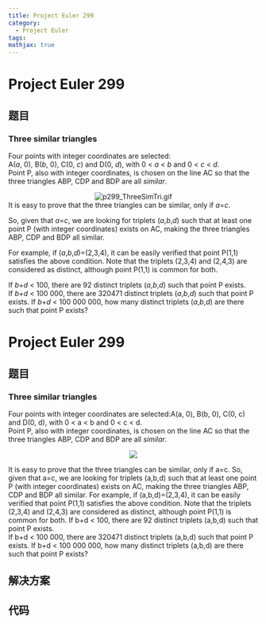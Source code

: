 ```yaml
---
title: Project Euler 299
category:
  - Project Euler
tags:
mathjax: true
---
```

<escape><!-- more --></escape>
    
# Project Euler 299
## 题目
### Three similar triangles


Four points with integer coordinates are selected:<br />A(<var>a</var>, 0), B(<var>b</var>, 0), C(0, <var>c</var>) and D(0, <var>d</var>), 
with 0 < <var>a</var> < <var>b</var> and 0 < <var>c</var> < <var>d</var>.<br />
Point P, also with integer coordinates, is chosen on the line AC so that the three triangles ABP, CDP and BDP are all <dfn title="Have equal angles">similar</dfn>.
<div align="center"><img src="project/images/p299_ThreeSimTri.gif" class="dark_img" alt="p299_ThreeSimTri.gif" /></div>
It is easy to prove that the three triangles can be similar, only if <var>a</var>=<var>c</var>.

So, given that <var>a</var>=<var>c</var>, we are looking for triplets (<var>a</var>,<var>b</var>,<var>d</var>) such that at least one point P (with integer coordinates) exists on AC, making the three triangles ABP, CDP and BDP all similar.

For example, if (<var>a</var>,<var>b</var>,<var>d</var>)=(2,3,4), it can be easily verified that point P(1,1) satisfies the above condition. 
Note that the triplets (2,3,4) and (2,4,3) are considered as distinct, although point P(1,1) is common for both.

If <var>b</var>+<var>d</var> < 100, there are 92 distinct triplets (<var>a</var>,<var>b</var>,<var>d</var>) such that point P exists.<br />
If <var>b</var>+<var>d</var> < 100 000, there are 320471 distinct triplets (<var>a</var>,<var>b</var>,<var>d</var>) such that point P exists.
If <var>b</var>+<var>d</var> < 100 000 000, how many distinct triplets (<var>a</var>,<var>b</var>,<var>d</var>) are there such that point P exists?


# Project Euler 299
## 题目
### Three similar triangles

Four points with integer coordinates are selected:A(a,&nbsp;0), B(b,&nbsp;0), C(0,&nbsp;c) and D(0,&nbsp;d), with 0&nbsp;<&nbsp;a&nbsp;<&nbsp;b and 0&nbsp;<&nbsp;c&nbsp;<&nbsp;d.<br>Point P, also with integer coordinates, is chosen on the line AC so that the three triangles ABP, CDP and BDP are all <dfn title="Have equal angles">similar</dfn>.
<center><img src="https://projecteuler.net/project/images/p299_ThreeSimTri.gif"></center>

It is easy to prove that the three triangles can be similar, only if a=c.
So, given that a=c, we are looking for triplets (a,b,d) such that at least one point P (with integer coordinates) exists on AC, making the three triangles ABP, CDP and BDP all similar.
For example, if (a,b,d)=(2,3,4), it can be easily verified that point P(1,1) satisfies the above condition. Note that the triplets (2,3,4) and (2,4,3) are considered as distinct, although point P(1,1) is common for both.
If b+d&nbsp;<&nbsp;100, there are 92 distinct triplets (a,b,d) such that point P exists.<br>If b+d&nbsp;<&nbsp;100 000, there are 320471 distinct triplets (a,b,d) such that point P exists.
If b+d&nbsp;<&nbsp;100 000 000, how many distinct triplets (a,b,d) are there such that point P exists?


## 解决方案


## 代码


